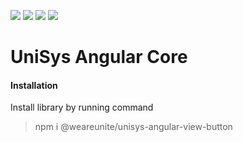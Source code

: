 ![](https://img.shields.io/npm/v/@weareunite/unisys-angular-core.svg?style=flat-square)
![](https://img.shields.io/github/tag/weareunite/unisys-angular-core.svg?style=flat-square)
![](https://img.shields.io/npm/l/@weareunite/unisys-angular-core.svg?style=flat-square)
![](https://img.shields.io/npm/dt/@weareunite/unisys-angular-core.svg?style=flat-square)
# UniSys Angular Core
#### Installation
Install library by running command
> npm i @weareunite/unisys-angular-view-button

